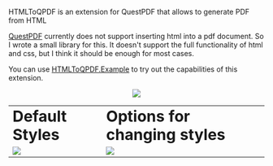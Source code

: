 HTMLToQPDF is an extension for QuestPDF that allows to generate PDF from HTML

[QuestPDF](https://github.com/QuestPDF/QuestPDF)  currently does not support inserting html into a pdf document. So I wrote a small library for this. It doesn't support the full functionality of html and css, but I think it should be enough for most cases.

You can use [HTMLToQPDF.Example](https://github.com/Relorer/HTMLToQPDF/tree/master/HTMLToQPDF.Example) to try out the capabilities of this extension.

<p align="center">
  <img src="https://user-images.githubusercontent.com/26045342/195960914-1aef2f7e-f5bb-4c4b-bbe9-cd4770a0527f.png" />
</p>


<table border="0">
 <tr>
    <td><b style="font-size:30px">Default Styles</b></td>
    <td><b style="font-size:30px">Options for changing styles</b></td>
 </tr>
 <tr>
    <td><img src="https://user-images.githubusercontent.com/26045342/195960950-8bf101e9-c64e-482c-9993-39f9646d0e2f.png" /></td>
    <td><img src="https://user-images.githubusercontent.com/26045342/195960936-6f014456-a074-4672-aa39-03cdcdcc3afc.png" /></td>
 </tr>
</table>
